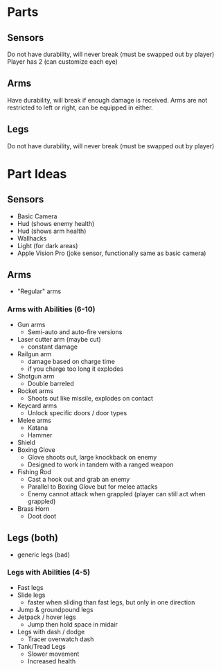 # Parts
## Sensors
Do not have durability, will never break (must be swapped out by player)
Player has 2 (can customize each eye)
## Arms
Have durability, will break if enough damage is received.
Arms are not restricted to left or right, can be equipped in either.
## Legs
Do not have durability, will never break (must be swapped out by player)
# Part Ideas
## Sensors
- Basic Camera
- Hud (shows enemy health)
- Hud (shows arm health)
- Wallhacks
- Light (for dark areas)
- Apple Vision Pro (joke sensor, functionally same as basic camera)
## Arms
- "Regular" arms
### Arms with Abilities (6-10)
- Gun arms
	- Semi-auto and auto-fire versions
- Laser cutter arm (maybe cut)
	- constant damage
- Railgun arm
	- damage based on charge time
	- if you charge too long it explodes
- Shotgun arm
	- Double barreled
- Rocket arms
	- Shoots out like missile, explodes on contact
- Keycard arms
	- Unlock specific doors / door types
- Melee arms
	- Katana
	- Hammer
- Shield
- Boxing Glove
	- Glove shoots out, large knockback on enemy
	- Designed to work in tandem with a ranged weapon
- Fishing Rod
	- Cast a hook out and grab an enemy
	- Parallel to Boxing Glove but for melee attacks
	- Enemy cannot attack when grappled (player can still act when grappled)
- Brass Horn
	- Doot doot
## Legs (both)
- generic legs (bad)
### Legs with Abilities (4-5)
- Fast legs
- Slide legs
	- faster when sliding than fast legs, but only in one direction
- Jump & groundpound legs
- Jetpack / hover legs
	- Jump then hold space in midair
- Legs with dash / dodge
	- Tracer overwatch dash
- Tank/Tread Legs
	- Slower movement
	- Increased health